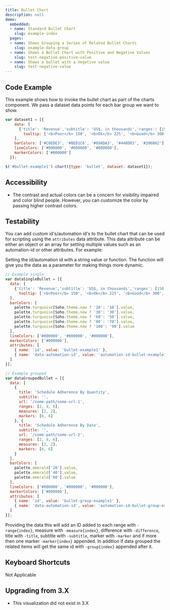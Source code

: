 ```yaml
---
title: Bullet Chart
description: null
demo:
  embedded:
  - name: Standard Bullet Chart
    slug: example-index
  pages:
  - name: Shows Grouping a Series of Related Bullet Charts
    slug: example-data-group
  - name: Shows a Bullet Chart with Positive and Negative Values
    slug: test-negative-positive-value
  - name: Shows a bullet with a negative value
    slug: test-negative-value
---
```


## Code Example

This example shows how to invoke the bullet chart as part of the charts component. We pass a dataset data points for each bar group we want to show.

```javascript
var dataset1 = [{
    data: [
      {'title': 'Revenue','subtitle': 'US$, in thousands','ranges': [150, 225, 300, 400, 600], 'measures': [220,270], 'markers': [250],
        tooltip: ['<b>Poor</b> 150', '<b>Ok</b> 225', '<b>Good</b> 300', '<b>Excellent</b> 400', '<b>Revenue</b> 600']}
    ],
    barColors: ['#C0EDE3', '#8ED1C6', '#69ADA3', '#448D83', '#206B62'],
    lineColors: ['#000000', '#000000', '#000000'],
    markerColors: ['#000000']
  }];

$('#bullet-example1').chart({type: 'bullet', dataset: dataset1});
```

## Accessibility

- The contrast and actual colors can be a concern for visibility impaired and color blind people. However, you can customize the color by passing higher contrast colors.

## Testability

You can add custom id's/automation id's to the bullet chart that can be used for scripting using the `attributes` data attribute. This data attribute can be either an object or an array for setting multiple values such as an automation-id or other attributes. For example:

Setting the id/automation id with a string value or function. The function will give you the data as a parameter for making things more dynamic.

```js
// Example single
var dataSingleBullet = [{
  data: [
    {'title': 'Revenue','subtitle': 'US$, in thousands','ranges': [150, 225, 300, 400, 600], 'measures': [220,270], 'markers': [250], url: 'http://someplace.com',
      tooltip: ['<b>Poor</b> 150', '<b>Ok</b> 225', '<b>Good</b> 300', '<b>Excellent</b> 400', '<b>Revenue</b> 600']}
  ],
  barColors: [
    palette.turquoise[Soho.theme.new ? '20': '10'].value,
    palette.turquoise[Soho.theme.new ? '30': '30'].value,
    palette.turquoise[Soho.theme.new ? '60': '50'].value,
    palette.turquoise[Soho.theme.new ? '80': '70'].value,
    palette.turquoise[Soho.theme.new ? '100': '90'].value
  ],
  lineColors: ['#000000', '#000000', '#000000'],
  markerColors: ['#000000'],
  attributes: [
    { name: 'id', value: 'bullet-example1' },
    { name: 'data-automation-id', value: 'automation-id-bullet-example1' }
  ]
}];

// Example grouped
var dataGroupedBullet = [{
  data: [
    {
      title: 'Schedule Adherence By Quantity',
      subtitle: '',
      url: '/some-path/some-url-1',
      ranges: [2, 4, 6],
      measures: [2, 2],
      markers: [6, 6]
    }, {
      title: 'Schedule Adherence By Date',
      subtitle: '',
      url: '/some-path/some-url-2',
      ranges: [2, 4, 6],
      measures: [2, 2],
      markers: [6, 6]
    }
  ],
  barColors: [
    palette.emerald['20'].value,
    palette.emerald['40'].value,
    palette.emerald['60'].value
  ],
  lineColors: ['#000000', '#000000', '#000000'],
  markerColors: ['#000000'],
  attributes: [
    { name: 'id', value: 'bullet-group-example1' },
    { name: 'data-automation-id', value: 'automation-id-bullet-group-example1' }
  ]
}];
```

Providing the data this will add an ID added to each range with `-range{index}`, measure with `-measure{index}`, difference with `-difference`, title with `-title`, subtitle with `-subtitle`, marker with `-marker` and if more then one marker `-marker{index}` appended. In addition if data grouped the related items will get the same id with `-group{index}` appended after it.

## Keyboard Shortcuts

Not Applicable

## Upgrading from 3.X

- This visualization did not exist in 3.X
